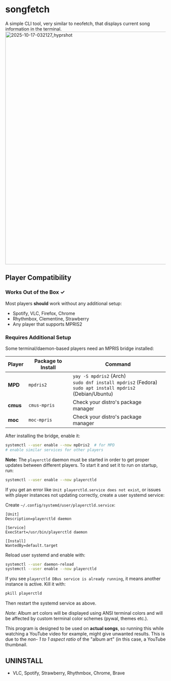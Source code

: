 # songfetch
A simple CLI tool, very similar to neofetch, that displays current song information in the terminal.
<img width="1186" height="730" alt="2025-10-17-032127_hyprshot" src="https://github.com/user-attachments/assets/761d714a-932d-4c5b-8065-5f6ae9fcb505" />


## Player Compatibility

### Works Out of the Box ✓

Most players **should** work without any additional setup:
- Spotify, VLC, Firefox, Chrome
- Rhythmbox, Clementine, Strawberry
- Any player that supports MPRIS2

### Requires Additional Setup

Some terminal/daemon-based players need an MPRIS bridge installed:

| Player | Package to Install | Command |
|--------|-------------------|---------|
| **MPD** | `mpdris2` | `yay -S mpdris2` (Arch)<br>`sudo dnf install mpdris2` (Fedora)<br>`sudo apt install mpdris2` (Debian/Ubuntu)|
| **cmus** | `cmus-mpris` | Check your distro's package manager |
| **moc** | `moc-mpris` | Check your distro's package manager |

After installing the bridge, enable it:
```bash
systemctl --user enable --now mpDris2  # for MPD
# enable similar services for other players
```

**Note:** The `playerctld` daemon must be started in order to get proper updates between different players. To start it and set it to run on startup, run:
```bash
systemctl --user enable --now playerctld
```

If you get an error like `Unit playerctld.service does not exist`, or issues with player instances not updating correctly, create a user systemd service:

Create `~/.config/systemd/user/playerctld.service`:
```
[Unit]
Description=playerctld daemon

[Service]
ExecStart=/usr/bin/playerctld daemon

[Install]
WantedBy=default.target
```

Reload user systemd and enable with:
```bash
systemctl --user daemon-reload
systemctl --user enable --now playerctld
```

If you see `playerctld DBus service is already running`, it means another instance is active. Kill it with:
```bash
pkill playerctld
```
Then restart the systemd service as above.

*Note*: Album art colors will be displayed using ANSI terminal colors and will be affected by custom terminal color schemes (pywal, themes etc.).

This program is designed to be used on **actual songs**, so running this while watching a YouTube video for example, might give unwanted results. This is due to the *non- 1 to 1 aspect ratio* of the "album art" (in this case, a YouTube thumbnail.

## UNINSTALL
- VLC, Spotify, Strawberry, Rhythmbox, Chrome, Brave
